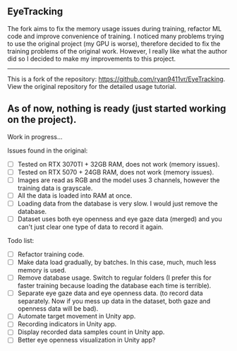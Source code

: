 ## EyeTracking
The fork aims to fix the memory usage issues during training, refactor ML code and improve convenience of training.
I noticed many problems trying to use the original project (my GPU is worse), therefore decided to fix the training problems of the original work.
However, I really like what the author did so I decided to make my improvements to this project.

---
This is a fork of the repository: https://github.com/ryan9411vr/EyeTracking.
View the original repository for the detailed usage tutorial. 

As of now, nothing is ready (just started working on the project).
--- 

Work in progress...

Issues found in the original:
- [ ] Tested on RTX 3070TI + 32GB RAM, does not work (memory issues).
- [ ] Tested on RTX 5070 + 24GB RAM, does not work (memory issues).
- [ ] Images are read as RGB and the model uses 3 channels, however the training data is grayscale.
- [ ] All the data is loaded into RAM at once. 
- [ ] Loading data from the database is very slow. I would just remove the database.
- [ ] Dataset uses both eye openness and eye gaze data (merged) and you can't just clear one type of data to record it again. 

Todo list:
- [ ] Refactor training code.
- [ ] Make data load gradually, by batches. In this case, much, much less memory is used.
- [ ] Remove database usage. Switch to regular folders (I prefer this for faster training because loading the database each time is terrible).
- [ ] Separate eye gaze data and eye openness data. (to record data separately. Now if you mess up data in the dataset, both gaze and openness data will be bad).
- [ ] Automate target movement in Unity app.
- [ ] Recording indicators in Unity app.
- [ ] Display recorded data samples count in Unity app.
- [ ] Better eye openness visualization in Unity app?
